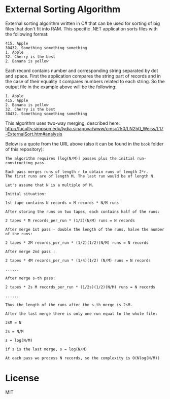 # External Sorting Algorithm
External sorting algorithm written in C# that can be used for sorting of big files that don't fit into RAM. This specific .NET application sorts files with the following format:

    415. Apple
    30432. Something something something
    1. Apple
    32. Cherry is the best
    2. Banana is yellow

Each record contains number and corresponding string separated by dot and space.
First the application compares the string part of records and in the case of their equality it compares numbers related to each string. So the output  file in the example above will be the following:

    1. Apple
    415. Apple
    2. Banana is yellow
    32. Cherry is the best
    30432. Something something something

This algorithm uses two-way merging, described here:
http://faculty.simpson.edu/lydia.sinapova/www/cmsc250/LN250_Weiss/L17-ExternalSort.htm#analysis

Below is a quote from the URL above (also it can be found in the `book` folder of this repository):


    The algorithm requires [log(N/M)] passes plus the initial run-constructing pass.

    Each pass merges runs of length r to obtain runs of length 2*r.
    The first runs are of length M. The last run would be of length N.

    Let's assume that N is a multiple of M.

    Initial situation:

    1st tape contains N records = M records * N/M runs

    After storing the runs on two tapes, each contains half of the runs:

    2 tapes * M records_per_run * (1/2)(N/M) runs = N records

    After merge 1st pass - double the length of the runs, halve the number of the runs:

    2 tapes * 2M records_per_run * (1/2)(1/2)(N/M) runs = N records

    After merge 2nd pass :

    2 tapes * 4M records_per_run * (1/4)(1/2) (N/M) runs = N records

    ......

    After merge s-th pass:

    2 tapes * 2s M records_per_run * (1/2s)(1/2)(N/M) runs = N records

    ......

    Thus the length of the runs after the s-th merge is 2sM.

    After the last merge there is only one run equal to the whole file:

    2sM = N

    2s = N/M

    s = log(N/M)

    if s is the last merge, s = log(N/M)

    At each pass we process N records, so the complexity is O(Nlog(N/M))


License
====

MIT
